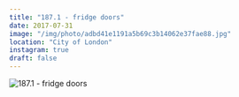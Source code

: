 ```yaml
---
title: "187.1 - fridge doors"
date: 2017-07-31
image: "/img/photo/adbd41e1191a5b69c3b14062e37fae88.jpg"
location: "City of London"
instagram: true
draft: false
---
```


![187.1 - fridge doors](/img/photo/adbd41e1191a5b69c3b14062e37fae88.jpg)
